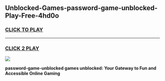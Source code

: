 
## Unblocked-Games-password-game-unblocked-Play-Free-4hd0o
<h3>
<a href="https://premium76.site?title=password-game-unblocked&ref=09A">CLICK TO PLAY</a></h3>
<hr>

<h3>
<a href="https://premium76.site?title=password-game-unblocked&ref=09A">CLICK 2 PLAY</a>
  
</h3>

<a href="https://premium76.site?title=password-game-unblocked&ref=09A"><img src="https://clearcache.store/games.png"></a>


**password-game-unblocked games unblocked: Your Gateway to Fun and Accessible Online Gaming**
